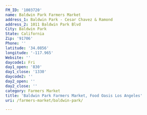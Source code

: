 ```yaml
---
FM_ID: '1003720'
name: Baldwin Park Farmers Market
address_1: Baldwin Park - Cesar Chavez & Ramond
address_2: 1011 Baldwin Park Blvd
City: Baldwin Park
State: California
Zip: '91706'
Phone: ''
latitude: '34.0856'
longitude: '-117.965'
Website: ''
daycode1: Fri
day1_open: '830'
day1_close: '1330'
daycode2: ''
day2_open: ''
day2_close: ''
category: Farmers Market
title: 'Baldwin Park Farmers Market, Food Oasis Los Angeles'
uri: /farmers-market/baldwin-park/

---
```


